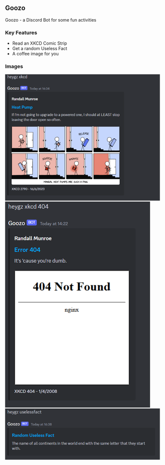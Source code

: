 ## Goozo

Goozo - a Discord Bot for some fun activities

### Key Features

* Read an XKCD Comic Strip
* Get a random Useless Fact
* A coffee image for you

### Images

![XKCD Latest](/assets/goozo-ss1.png)
![XKCD Custom](/assets/goozo-ss2.png)
![Random Quote](/assets/goozo-ss3.png)
